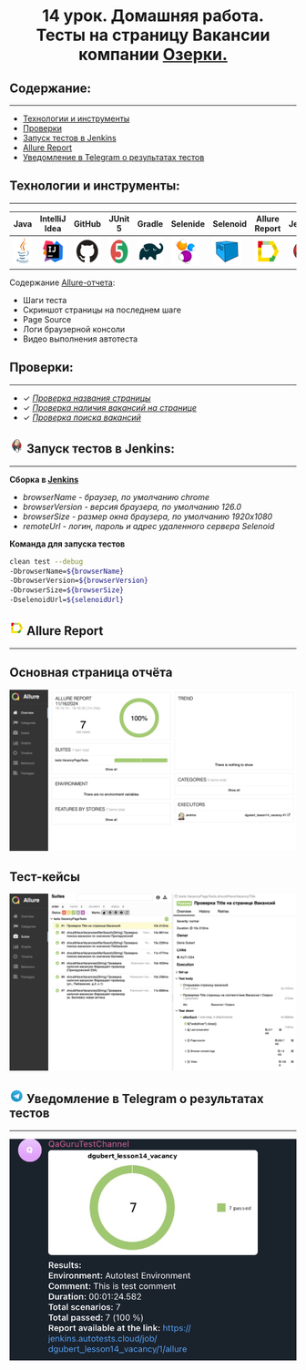 
<h1 align="center">14 урок. Домашняя работа.<br>Тесты на страницу Вакансии компании <a href="https://ozerki.ru/vacancies/"> Озерки.</a></h1>


##  **Содержание:**

---

* [Технологии и инструменты](#технологии-и-инструменты)
* [Проверки](#проверки)
* [Запуск тестов в Jenkins](#-запуск-тестов-в-jenkins)
* [Allure Report](#--allure-report)
* [Уведомление в Telegram о результатах тестов](#-уведомление-в-telegram-о-результатах-тестов)

## Технологии и инструменты:

---


| Java                                                                                         | IntelliJ  <br>  Idea                                                                                                 | GitHub                                                                                                           | JUnit 5                                                                                                           | Gradle                                                                                                     | Selenide                                                                                                         | Selenoid                                                                                                                  | Allure <br> Report                                                                                                         | Jenkins                                                                                                          | Telegram                                                                                                            |
|:---------------------------------------------------------------------------------------------|----------------------------------------------------------------------------------------------------------------------|------------------------------------------------------------------------------------------------------------------|-------------------------------------------------------------------------------------------------------------------|------------------------------------------------------------------------------------------------------------|------------------------------------------------------------------------------------------------------------------|---------------------------------------------------------------------------------------------------------------------------|----------------------------------------------------------------------------------------------------------------------------|------------------------------------------------------------------------------------------------------------------|---------------------------------------------------------------------------------------------------------------------|
| <a href="https://www.java.com/"> <img src="media/logo/Java.svg" height="50" width="50"/></a> | <a href="https://www.jetbrains.com/idea/"><img height="50" src="media/logo/Intelij_IDEA.svg" width="50"/></a> | <a href="https://github.com/"><img alt="Github" height="50" src="media/logo/GitHub.svg" width="50"/></a> | <a href="https://junit.org/junit5/"><img alt="JUnit 5" height="50" src="media/logo/JUnit5.svg" width="50"/></a> | <a href="https://gradle.org/"><img alt="Gradle" height="50" src="media/logo/Gradle.svg" width="50"/></a> | <a href="https://selenide.org/"><img alt="Selenide" height="50" src="media/logo/Selenide.svg" width="50"/></a> | <a href="https://aerokube.com/selenoid/"><img alt="Selenoid" height="50" src="media/logo/Selenoid.svg" width="50"/></a> | <a href="https://github.com/allure-framework"><img alt="Allure" height="50" src="media/logo/Allure_Report.svg" width="50"/></a> | <a href="https://www.jenkins.io/"><img alt="Jenkins" height="50" src="media/logo/Jenkins.svg" width="50"/></a> | <a href="https://web.telegram.org/"><img alt="Telegram" height="50" src="media/logo/Telegram.svg" width="50"/></a> |


Содержание [Allure-отчета](https://jenkins.autotests.cloud/job/dgubert_lesson14_vacancy/allure/#suites):
* Шаги теста
* Скриншот страницы на последнем шаге
* Page Source
* Логи браузерной консоли
* Видео выполнения автотеста


## Проверки:

---

- ✓ *[Проверка названия страницы](https://jenkins.autotests.cloud/job/dgubert_lesson14_vacancy/allure/#suites/0598bc41331f40ac0f38fe5d0c32bb00/1c28556ee444b478/)*
- ✓ *[Проверка наличия вакансий на странице](https://jenkins.autotests.cloud/job/dgubert_lesson14_vacancy/allure/#suites/0598bc41331f40ac0f38fe5d0c32bb00/14a613d3621c9b18/)*
- ✓ *[Проверка поиска вакансий](https://jenkins.autotests.cloud/job/dgubert_lesson14_vacancy/allure/#suites/0598bc41331f40ac0f38fe5d0c32bb00/1e4c6794abd12a0c/)*

## <img height="25" src="media/logo/Jenkins.svg" width="25"/> Запуск тестов в Jenkins:

---

**Сборка в [Jenkins](https://jenkins.autotests.cloud/job/dgubert_lesson14_vacancy/)**
- *browserName - браузер, по умолчанию chrome*
- *browserVersion - версия браузера, по умолчанию 126.0*
- *browserSize - размер окна браузера, по умолчанию 1920x1080*
- *remoteUrl - логин, пароль и адрес удаленного сервера Selenoid*

**Команда для запуска тестов**
```bash  
clean test --debug
-DbrowserName=${browserName}
-DbrowserVersion=${browserVersion}
-DbrowserSize=${browserSize}
-DselenoidUrl=${selenoidUrl}
```

## <img height="25" src="media/logo/Allure_Report.svg" width="25"/></a>  <a name="Allure"></a>Allure Report	</a>

---

## Основная страница отчёта

<p align="center">  
<img title="Allure Overview Dashboard" src="media/pic/allure_main.png" width="850">  
</p>  

## Тест-кейсы

<p align="center">  
<img title="Allure Tests" src="media/pic/allure_suites.png" width="850">
</p>



## <img alt="Allure" height="25" src="media/logo/Telegram.svg" width="25"/></a> Уведомление в Telegram о результатах тестов
____
<p align="center">  
<img title="Allure Overview Dashboard" src="media/pic/notification.png" width="550">  
</p>